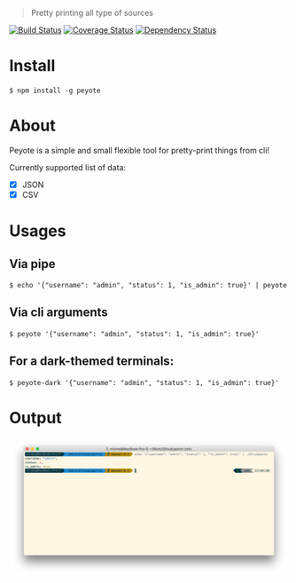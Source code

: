 > Pretty printing all type of sources  

[![Build Status](https://travis-ci.org/m1ome/peyote.svg?branch=master)](https://travis-ci.org/m1ome/peyote)
[![Coverage Status](https://coveralls.io/repos/github/m1ome/peyote/badge.svg?branch=master)](https://coveralls.io/github/m1ome/peyote?branch=master)
[![Dependency Status](https://david-dm.org/m1ome/peyote.svg)](https://david-dm.org/m1ome/peyote)

# Install
```
$ npm install -g peyote
```

# About
Peyote is a simple and small flexible tool for pretty-print things from cli!

Currently supported list of data:
- [x] JSON
- [x] CSV

# Usages

## Via pipe
```
$ echo '{"username": "admin", "status": 1, "is_admin": true}' | peyote
``` 

## Via cli arguments
```
$ peyote '{"username": "admin", "status": 1, "is_admin": true}'
```

## For a dark-themed terminals:
```
$ peyote-dark '{"username": "admin", "status": 1, "is_admin": true}'
```

# Output
![First example](https://raw.githubusercontent.com/m1ome/peyote/master/public/img/example-1.png)
